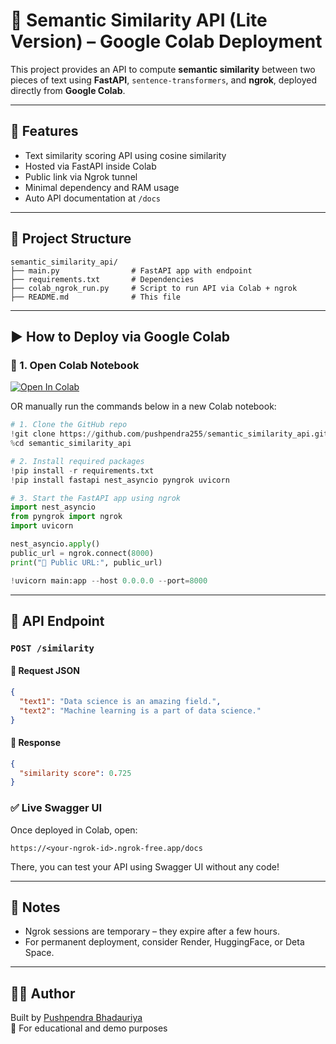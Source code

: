 # 🧠 Semantic Similarity API (Lite Version) – Google Colab Deployment

This project provides an API to compute **semantic similarity** between two pieces of text using **FastAPI**, `sentence-transformers`, and **ngrok**, deployed directly from **Google Colab**.

---

## 🚀 Features
- Text similarity scoring API using cosine similarity
- Hosted via FastAPI inside Colab
- Public link via Ngrok tunnel
- Minimal dependency and RAM usage
- Auto API documentation at `/docs`

---

## 📂 Project Structure
```
semantic_similarity_api/
├── main.py                # FastAPI app with endpoint
├── requirements.txt       # Dependencies
├── colab_ngrok_run.py     # Script to run API via Colab + ngrok
├── README.md              # This file
```

---

## ▶️ How to Deploy via Google Colab

### 🔗 1. Open Colab Notebook

[![Open In Colab](https://colab.research.google.com/assets/colab-badge.svg)](https://colab.research.google.com/github/pushpendra255/semantic_similarity_api/blob/main/colab_ngrok_run.ipynb)

OR manually run the commands below in a new Colab notebook:

```python
# 1. Clone the GitHub repo
!git clone https://github.com/pushpendra255/semantic_similarity_api.git
%cd semantic_similarity_api

# 2. Install required packages
!pip install -r requirements.txt
!pip install fastapi nest_asyncio pyngrok uvicorn

# 3. Start the FastAPI app using ngrok
import nest_asyncio
from pyngrok import ngrok
import uvicorn

nest_asyncio.apply()
public_url = ngrok.connect(8000)
print("🚀 Public URL:", public_url)

!uvicorn main:app --host 0.0.0.0 --port=8000
```

---

## 📮 API Endpoint

### `POST /similarity`

#### 🔹 Request JSON
```json
{
  "text1": "Data science is an amazing field.",
  "text2": "Machine learning is a part of data science."
}
```

#### 🔹 Response
```json
{
  "similarity score": 0.725
}
```

### ✅ Live Swagger UI

Once deployed in Colab, open:

```
https://<your-ngrok-id>.ngrok-free.app/docs
```

There, you can test your API using Swagger UI without any code!

---

## 📌 Notes

- Ngrok sessions are temporary – they expire after a few hours.
- For permanent deployment, consider Render, HuggingFace, or Deta Space.

---

## 👨‍💻 Author
Built by [Pushpendra Bhadauriya](https://github.com/pushpendra255)  
🧪 For educational and demo purposes